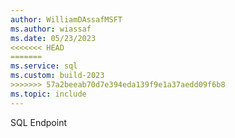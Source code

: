 ```yaml
---
author: WilliamDAssafMSFT
ms.author: wiassaf
ms.date: 05/23/2023
<<<<<<< HEAD
=======
ms.service: sql
ms.custom: build-2023
>>>>>>> 57a2beeab70d7e394eda139f9e1a37aedd09f6b8
ms.topic: include
---
```

SQL Endpoint
